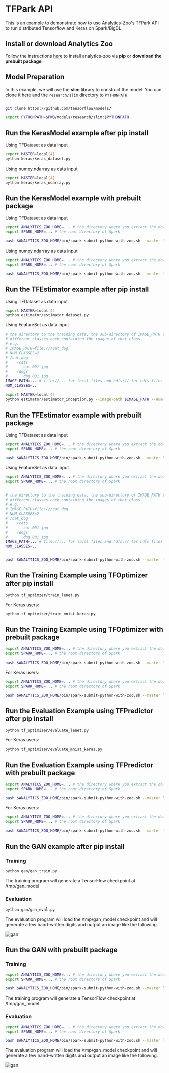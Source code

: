 # TFPark API

This is an example to demonstrate how to use Analytics-Zoo's TFPark API to run distributed
Tensorflow and Keras on Spark/BigDL.

## Install or download Analytics Zoo
Follow the instructions [here](https://analytics-zoo.github.io/master/#PythonUserGuide/install/) to install analytics-zoo via __pip__ or __download the prebuilt package__.

## Model Preparation

In this example, we will use the **slim** library to construct the model. You can
clone it [here](https://github.com/tensorflow/models/tree/master/research/slim) and
the `research/slim` directory to `PYTHONPATH`.

```bash

git clone https://github.com/tensorflow/models/

export PYTHONPATH=$PWD/models/research/slim:$PYTHONPATH
```


## Run the KerasModel example after pip install

Using TFDataset as data input

```bash
export MASTER=local[4]
python keras/keras_dataset.py
```

Using numpy.ndarray as data input
```bash
export MASTER=local[4]
python keras/keras_ndarray.py
```

## Run the KerasModel example with prebuilt package

Using TFDataset as data input

```bash
export ANALYTICS_ZOO_HOME=... # the directory where you extract the downloaded Analytics Zoo zip package
export SPARK_HOME=... # the root directory of Spark

bash $ANALYTICS_ZOO_HOME/bin/spark-submit-python-with-zoo.sh --master local[4] keras/keras_dataset.py
```

Using numpy.ndarray as data input
```bash
export ANALYTICS_ZOO_HOME=... # the directory where you extract the downloaded Analytics Zoo zip package
export SPARK_HOME=... # the root directory of Spark

bash $ANALYTICS_ZOO_HOME/bin/spark-submit-python-with-zoo.sh --master local[4] keras/keras_ndarray.py
```

## Run the TFEstimator example after pip install

Using TFDataset as data input
```bash
export MASTER=local[4]
python estimator/estimator_dataset.py
```

Using FeatureSet as data input

```bash
# the directory to the training data, the sub-directory of IMAGE_PATH should be
# different classes each containing the images of that class.
# e.g.
# IMAGE_PATH=file:///cat_dog
# NUM_CLASSES=2
# /cat_dog
#    /cats
#       cat.001.jpg
#    /dogs
#       dog.001.jpg
IMAGE_PATH=... # file://... for local files and hdfs:// for hdfs files
NUM_CLASSES=..

export MASTER=local[4]
python estimator/estimator_inception.py --image-path $IMAGE_PATH --num-classes $NUM_CLASSES
```

## Run the TFEstimator example with prebuilt package

Using TFDataset as data input
```bash
export ANALYTICS_ZOO_HOME=... # the directory where you extract the downloaded Analytics Zoo zip package
export SPARK_HOME=... # the root directory of Spark

bash $ANALYTICS_ZOO_HOME/bin/spark-submit-python-with-zoo.sh --master local[4] estimator/estimator_dataset.py
```

Using FeatureSet as data input

```bash
export ANALYTICS_ZOO_HOME=... # the directory where you extract the downloaded Analytics Zoo zip package
export SPARK_HOME=... # the root directory of Spark


# the directory to the training data, the sub-directory of IMAGE_PATH should be
# different classes each containing the images of that class.
# e.g.
# IMAGE_PATH=file:///cat_dog
# NUM_CLASSES=2
# /cat_dog
#    /cats
#       cat.001.jpg
#    /dogs
#       dog.001.jpg
IMAGE_PATH=... # file://... for local files and hdfs:// for hdfs files
NUM_CLASSES=..


bash $ANALYTICS_ZOO_HOME/bin/spark-submit-python-with-zoo.sh --master local[4] estimator/estimator_inception.py --image-path $IMAGE_PATH --num-classes $NUM_CLASSES
```

## Run the Training Example using TFOptimizer after pip install

```bash
python tf_optimzer/train_lenet.py
```

For Keras users:

```bash
python tf_optimizer/train_mnist_keras.py
```

## Run the Training Example using TFOptimizer with prebuilt package

```bash
export ANALYTICS_ZOO_HOME=... # the directory where you extract the downloaded Analytics Zoo zip package
export SPARK_HOME=... # the root directory of Spark

bash $ANALYTICS_ZOO_HOME/bin/spark-submit-python-with-zoo.sh --master local[4] tf_optimizer/train_lenet.py
```

For Keras users:

```bash
export ANALYTICS_ZOO_HOME=... # the directory where you extract the downloaded Analytics Zoo zip package
export SPARK_HOME=... # the root directory of Spark

bash $ANALYTICS_ZOO_HOME/bin/spark-submit-python-with-zoo.sh --master local[4] tf_optimizer/train_mnist_keras.py
```

## Run the Evaluation Example using TFPredictor after pip install

```bash
python tf_optimizer/evaluate_lenet.py
```

For Keras users:

```bash
python tf_optimizer/evaluate_mnist_keras.py
```

## Run the Evaluation Example using TFPredictor with prebuilt package

```bash
export ANALYTICS_ZOO_HOME=... # the directory where you extract the downloaded Analytics Zoo zip package
export SPARK_HOME=... # the root directory of Spark

bash $ANALYTICS_ZOO_HOME/bin/spark-submit-python-with-zoo.sh --master local[4] tf_optimizer/evaluate_lenet.py
```

For Keras users:

```bash
export ANALYTICS_ZOO_HOME=... # the directory where you extract the downloaded Analytics Zoo zip package
export SPARK_HOME=... # the root directory of Spark

bash $ANALYTICS_ZOO_HOME/bin/spark-submit-python-with-zoo.sh --master local[4] tf_optimizer/evaluate_mnist_keras.py
```

## Run the GAN example after pip install

### Training
```bash
python gan/gan_train.py
```
The training program will generate a TensorFlow checkpoint at /tmp/gan_model

### Evaluation
```bash
python gan/gan_eval.py
```
The evaluation program will load the /tmp/gan_model checkpoint and will generate a few hand-written 
digits and output an image like the following.

![gan](generated_digital_numbers_w_gan_better.png)


## Run the GAN with prebuilt package

### Training
```bash
export ANALYTICS_ZOO_HOME=... # the directory where you extract the downloaded Analytics Zoo zip package
export SPARK_HOME=... # the root directory of Spark

bash $ANALYTICS_ZOO_HOME/bin/spark-submit-python-with-zoo.sh --master local[4] gan/gan_train.py
```
The training program will generate a TensorFlow checkpoint at /tmp/gan_model


### Evaluation
```bash
export ANALYTICS_ZOO_HOME=... # the directory where you extract the downloaded Analytics Zoo zip package
export SPARK_HOME=... # the root directory of Spark

bash $ANALYTICS_ZOO_HOME/bin/spark-submit-python-with-zoo.sh --master local[4] gan/gan_eval.py
```

The evaluation program will load the /tmp/gan_model checkpoint and will generate a few hand-written 
digits and output an image like the following.

![gan](generated_digital_numbers_w_gan_better.png)